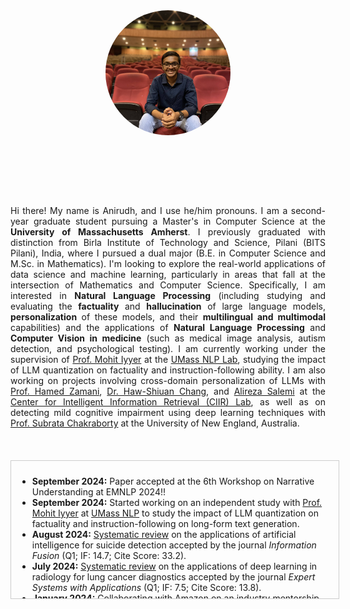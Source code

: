 <style>
  footer {
    display: none;
  }

/* Style for the news box */
  .news-box {
    border: 1px solid #ccc;
    padding: 10px;
    width: 100%;
    height: 200px;
    overflow-y: scroll;
    margin-top: 20px;
  }
</style>

<!-- Include Font Awesome CDN -->
<link href="https://cdnjs.cloudflare.com/ajax/libs/font-awesome/6.0.0-beta3/css/all.min.css" rel="stylesheet">

<!-- ![Picture](docs/assets/IMG_0450.JPG) -->
<img src="docs/assets/IMG_6547.jpg" style="border-radius: 50%; width: 200px; height: 200px; object-fit: cover; display: block; margin-left: auto; margin-right: auto;">
<!-- Icons with links -->
<div style="text-align: center; margin-top: 20px;">
  <a href="https://scholar.google.com/citations?user=wknj4_8AAAAJ&hl=en&authuser=1" target="_blank">
    <i class="fas fa-graduation-cap" style="font-size: 36px; margin-right: 20px;"></i>
  </a>

  <a href="https://github.com/06Anirudh24" target="_blank">
    <i class="fab fa-github" style="font-size: 36px; margin-right: 20px;"></i>
  </a>

  <a href="https://linkedin.com/in/anirudh-atmakuru-a8474b213" target="_blank">
    <i class="fab fa-linkedin" style="font-size: 36px; margin-right: 20px;"></i>
  </a>

  <a href="mailto:aatmakuru@umass.edu" target="_blank">
    <i class="fas fa-envelope" style="font-size: 36px; margin-right: 20px;"></i>
  </a>
</div>
  
<div style="text-align: justify;">

<br><br>
Hi there! My name is Anirudh, and I use he/him pronouns. I am a second-year graduate student pursuing a Master's in Computer Science at the <b>University of Massachusetts Amherst</b>. I previously graduated with distinction from Birla Institute of Technology and Science, Pilani (BITS Pilani), India, where I pursued a dual major (B.E. in Computer Science and M.Sc. in Mathematics). I'm looking to explore the real-world applications of data science and machine learning, particularly in areas that fall at the intersection of Mathematics and Computer Science. Specifically, I am interested in <b>Natural Language Processing</b> (including studying and evaluating the <b>factuality</b> and <b>hallucination</b> of large language models, <b>personalization</b> of these models, and their <b>multilingual and multimodal</b> capabilities) and the applications of <b>Natural Language Processing</b> and <b>Computer Vision in medicine</b> (such as medical image analysis, autism detection, and psychological testing). I am currently working under the supervision of <a href="https://people.cs.umass.edu/~miyyer/">Prof. Mohit Iyyer</a> at the <a href="https://nlp.cs.umass.edu/">UMass NLP Lab</a>, studying the impact of LLM quantization on factuality and instruction-following ability. I am also working on projects involving cross-domain personalization of LLMs with <a href="https://groups.cs.umass.edu/zamani/?_gl=1%2Ajpaw2l%2A_gcl_au%2AMTA4MjUyNTEyMS4xNzIzMDI2NTc0%2A_ga%2AMTc3MDAzNjE5Mi4xNjkxMTYwNDcy%2A_ga_21RLS0L7EB%2AMTcyNzIzMDIyMS4zMDMuMC4xNzI3MjMwMjIyLjAuMC4w">Prof. Hamed Zamani</a>, <a href="https://ken77921.github.io/">Dr. Haw-Shiuan Chang</a>, and <a href="https://alirezasalemi7.github.io/">Alireza Salemi</a> at the <a href="https://ciir.cs.umass.edu/">Center for Intelligent Information Retrieval (CIIR) Lab</a>, as well as on detecting mild cognitive impairment using deep learning techniques with  <a href="https://www.une.edu.au/staff-profiles/science-and-technology/dr-subrata-chakraborty">Prof. Subrata Chakraborty</a> at the University of New England, Australia.

</div>
<br>

<!-- News section -->
<div class="news-box">
<ul>
<li><strong>September 2024:</strong> Paper accepted at the 6th Workshop on Narrative Understanding at EMNLP 2024!!</li>
<li><strong>September 2024:</strong> Started working on an independent study with <a href="https://people.cs.umass.edu/~miyyer/">Prof. Mohit Iyyer</a> at <a href="https://nlp.cs.umass.edu/">UMass NLP</a> to study the impact of LLM quantization on factuality and instruction-following on long-form text generation.</li>
<li><strong>August 2024:</strong> <a href="https://doi.org/10.1016/j.inffus.2024.102673">Systematic review</a> on the applications of artificial intelligence for suicide detection accepted by the journal <em>Information Fusion</em> (Q1; IF: 14.7; Cite Score: 33.2).</li>
<li><strong>July 2024:</strong> <a href = "https://doi.org/10.1016/j.eswa.2024.124665">Systematic review</a> on the applications of deep learning in radiology for lung cancer diagnostics accepted by the journal <em>Expert Systems with Applications</em> (Q1; IF: 7.5; Cite Score: 13.8).</li>
<li><strong>January 2024:</strong> Collaborating with Amazon on an industry mentorship project to study the impact of prompt specificity on LLMs (advised by <a href="https://people.cs.umass.edu/~mccallum/">Prof. Andrew McCallum</a> and <a href="https://ken77921.github.io/">Haw-Shiuan Chang</a>).</li>
<li><strong>August 2023:</strong> Excited to pursue my second Master's degree - this time in Computer Science at UMass Amherst!</li>
<li><strong>August 2023:</strong> Graduated with distinction from BITS Pilani, India, with a dual major (B.E. Computer Science, M.Sc. Mathematics) and a CGPA of 9.15/10!</li>
<li><strong>February 2023:</strong> <a href = "https://dl.acm.org/doi/abs/10.1145/3578527.3578543">Paper</a> on predicting video game development problems using ensemble techniques accepted at the Innovations in Software Engineering Conference (ISEC) 2023.</li>
<li><strong>January 2023:</strong> Started my internship as a database administrator at First Meridian, Bangalore.</li>
<li><strong>December 2022:</strong> Presented papers at the DICTA (Sydney) and ACIS (Melbourne) conferences in Australia.</li>
<li><strong>November 2022:</strong> Started working with <a href = "https://scholar.google.com.sg/citations?hl=en&user=8FjY99sAAAAJ&view_op=list_works&sortby=pubdate">Prof. Rajendra Acharya</a> on medical image analysis using artificial intelligence.</li>
<li><strong>October 2022:</strong> <a href="https://aisel.aisnet.org/acis2022/11/">Paper</a> on the relationship between deep learning models and human personality traits accepted at the Australasian Conference on Information Systems (ACIS).</li>
<li><strong>October 2022:</strong> <a href="https://ieeexplore.ieee.org/abstract/document/10034632">Paper</a> on hidden and face-like object detection using deep learning techniques accepted at the International Conference on Digital Image Computing: Techniques and Applications (DICTA).</li>
<li><strong>August 2022:</strong> Started working on my undergraduate thesis with <a href="https://www.une.edu.au/staff-profiles/science-and-technology/dr-subrata-chakraborty">Prof. Subrata</a> at the University of New England, Australia.</li>
<li><strong>January 2022:</strong> Started working as a data science intern at Epsilon India to generate personalized email subject lines.</li>
<li><strong>December 2021:</strong> <a href="https://aclanthology.org/2021.icon-main.56/">Paper</a> on predicting video game development problems using word embeddings accepted in the <em>Proceedings of ICON 2021: 18th International Conference on Natural Language Processing</em>.</li>
<li><strong>August 2020:</strong> Appointed as a teaching assistant for the course Elementary Real Analysis at BITS Pilani.</li>
<li><strong>June 2020:</strong> Published my first <a href="https://doi.org/10.1016/j.idm.2020.06.002">paper</a> on mathematically modeling the spread, peak, and reduction of COVID-19 in the journal <em>Infectious Disease Modelling</em> (Q1; IF: 3.0; Cite Score: 18.3).</li>
<li><strong>May 2020:</strong> Started working as a summer research intern at Ecom Express, New Delhi, to study travel network optimization using Pyomo.</li>
<li><strong>January 2020:</strong> Appointed as a teaching assistant for the course Probability and Statistics at BITS Pilani.</li>
<li><strong>August 2018:</strong> Admitted to Birla Institute of Technology and Science, Pilani (BITS Pilani) for a dual major in Computer Science and Mathematics.</li>
</ul>
</div>




